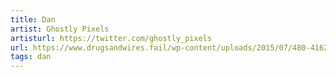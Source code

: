 ```yaml
---
title: Dan
artist: Ghostly Pixels
artisturl: https://twitter.com/ghostly_pixels
url: https://www.drugsandwires.fail/wp-content/uploads/2015/07/480-4162-uaz-452-passenger.jpg
tags: dan
---
```

